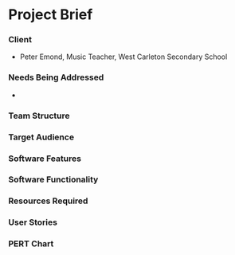 # Project Brief

### Client
* Peter Emond, Music Teacher, West Carleton Secondary School

### Needs Being Addressed
* 

### Team Structure

### Target Audience

### Software Features

### Software Functionality

### Resources Required

### User Stories

### PERT Chart